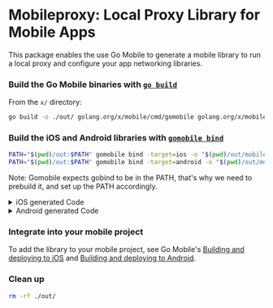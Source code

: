 # Mobileproxy: Local Proxy Library for Mobile Apps

This package enables the use Go Mobile to generate a mobile library to run a local proxy and configure your app networking libraries.

### Build the Go Mobile binaries with [`go build`](https://pkg.go.dev/cmd/go#hdr-Compile_packages_and_dependencies)

From the `x/` directory:

```bash
go build -o ./out/ golang.org/x/mobile/cmd/gomobile golang.org/x/mobile/cmd/gobind
```

### Build the iOS and Android libraries with [`gomobile bind`](https://pkg.go.dev/golang.org/x/mobile/cmd/gomobile#hdr-Build_a_library_for_Android_and_iOS)

```bash
PATH="$(pwd)/out:$PATH" gomobile bind -target=ios -o "$(pwd)/out/mobileproxy.xcframework" github.com/Jigsaw-Code/outline-sdk/x/mobileproxy
PATH="$(pwd)/out:$PATH" gomobile bind -target=android -o "$(pwd)/out/mobileproxy.aar" github.com/Jigsaw-Code/outline-sdk/x/mobileproxy
```

Note: Gomobile expects gobind to be in the PATH, that's why we need to prebuild it, and set up the PATH accordingly.

<details>
<summary>iOS generated Code</summary>

`Mobileproxy.objc.h`:

```objc
// Objective-C API for talking to github.com/Jigsaw-Code/outline-sdk/x/mobileproxy Go package.
//   gobind -lang=objc github.com/Jigsaw-Code/outline-sdk/x/mobileproxy
//
// File is generated by gobind. Do not edit.

#ifndef __Mobileproxy_H__
#define __Mobileproxy_H__

@import Foundation;
#include "ref.h"
#include "Universe.objc.h"


@class MobileproxyProxy;

/**
 * Proxy enables you to get the actual address bound by the server and stop the service when no longer needed.
 */
@interface MobileproxyProxy : NSObject <goSeqRefInterface> {
}
@property(strong, readonly) _Nonnull id _ref;

- (nonnull instancetype)initWithRef:(_Nonnull id)ref;
- (nonnull instancetype)init;
/**
 * Address returns the actual IP and port the server is bound to.
 */
- (NSString* _Nonnull)address;
/**
 * Stop gracefully stops the proxy service, waiting for at most timeout seconds before forcefully closing it.
The function takes a timeoutSeconds number instead of a [time.Duration] so it's compatible with Go Mobile.
 */
- (void)stop:(long)timeoutSeconds;
@end

/**
 * RunProxy runs a local web proxy that listens on localAddress, and uses the transportConfig to
create a [transport.StreamDialer] that is used to connect to the requested destination.
 */
FOUNDATION_EXPORT MobileproxyProxy* _Nullable MobileproxyRunProxy(NSString* _Nullable localAddress, NSString* _Nullable transportConfig, NSError* _Nullable* _Nullable error);

#endif
```

</details>

<details>
  <summary>Android generated Code</summary>

`mobileproxy.java`:

```java
// Code generated by gobind. DO NOT EDIT.

// Java class mobileproxy.mobileproxy is a proxy for talking to a Go program.
//
//   autogenerated by gobind -lang=java github.com/Jigsaw-Code/outline-sdk/x/mobileproxy
package mobileproxy;

import go.Seq;

public abstract class mobileproxy {
	static {
		Seq.touch(); // for loading the native library
		_init();
	}
	
	private mobileproxy() {} // uninstantiable
	
	// touch is called from other bound packages to initialize this package
	public static void touch() {}
	
	private static native void _init();
	
	
	
	/**
	 * RunProxy runs a local web proxy that listens on localAddress, and uses the transportConfig to
	create the [transport.StreamDialer] to use to connect to the destination from the proxy requests.
	 */
	public static native Proxy runProxy(String localAddress, String transportConfig) throws Exception;
}

```

`Proxy.java`:
  
```java
// Code generated by gobind. DO NOT EDIT.

// Java class mobileproxy.Proxy is a proxy for talking to a Go program.
//
//   autogenerated by gobind -lang=java github.com/Jigsaw-Code/outline-sdk/x/mobileproxy
package mobileproxy;

import go.Seq;

/**
 * Proxy enables you to get the actual address bound by the server and stop the service when no longer needed.
 */
public final class Proxy implements Seq.Proxy {
	static { mobileproxy.touch(); }
	
	private final int refnum;
	
	@Override public final int incRefnum() {
	      Seq.incGoRef(refnum, this);
	      return refnum;
	}
	
	Proxy(int refnum) { this.refnum = refnum; Seq.trackGoRef(refnum, this); }
	
	public Proxy() { this.refnum = __New(); Seq.trackGoRef(refnum, this); }
	
	private static native int __New();
	
	/**
	 * Address returns the actual IP and port the server is bound to.
	 */
	public native String address();
	/**
	 * Stops gracefully stops the proxy service, waiting for at most timeout seconds before forcefully closing it.
	 */
	public native void stop(long timeoutSeconds);
	@Override public boolean equals(Object o) {
		if (o == null || !(o instanceof Proxy)) {
		    return false;
		}
		Proxy that = (Proxy)o;
		return true;
	}
	
	@Override public int hashCode() {
	    return java.util.Arrays.hashCode(new Object[] {});
	}
	
	@Override public String toString() {
		StringBuilder b = new StringBuilder();
		b.append("Proxy").append("{");
		return b.append("}").toString();
	}
}
```

</details>

### Integrate into your mobile project

To add the library to your mobile project, see Go Mobile's [Building and deploying to iOS](https://github.com/golang/go/wiki/Mobile#building-and-deploying-to-ios-1) and [Building and deploying to Android](https://github.com/golang/go/wiki/Mobile#building-and-deploying-to-android-1).


### Clean up

```bash
rm -rf ./out/
```
